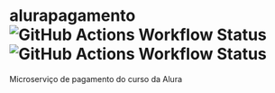# alurapagamento ![GitHub Actions Workflow Status](https://img.shields.io/github/actions/workflow/status/vtlscin/alurapagamento/build.yml) ![GitHub Actions Workflow Status](https://img.shields.io/github/actions/workflow/status/vtlscin/alurapagamento/tests.yml)

Microserviço de pagamento do curso da Alura
